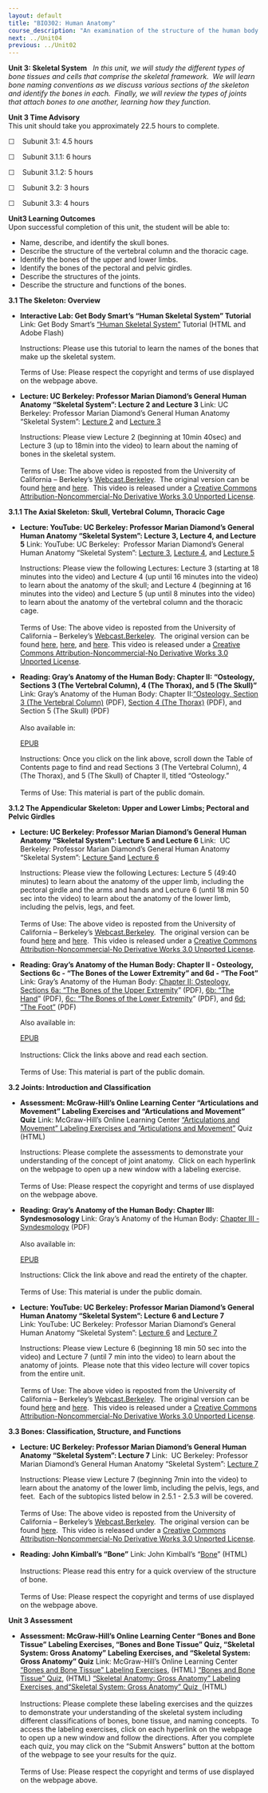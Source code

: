 ```yaml
---
layout: default
title: "BIO302: Human Anatomy"
course_description: "An examination of the structure of the human body at the cellular, tissue, organ, and organ system levels. Topics include: the integumentary, skeletal, muscular, nervous, cardiovascular, lymphatic, respiratory, digestive, urinary, endocrine, and reproductive systems."
next: ../Unit04
previous: ../Unit02
---
```

**Unit 3: Skeletal System** <span id="3"></span> 
*In this unit, we will study the different types of bone tissues and
cells that comprise the skeletal framework.  We will learn bone naming
conventions as we discuss various sections of the skeleton and identify
the bones in each.  Finally, we will review the types of joints that
attach bones to one another, learning how they function.*

**Unit 3 Time Advisory**  
This unit should take you approximately 22.5 hours to complete.

☐    Subunit 3.1: 4.5 hours  
  
☐    Subunit 3.1.1: 6 hours

☐    Subunit 3.1.2: 5 hours

☐    Subunit 3.2: 3 hours

☐    Subunit 3.3: 4 hours

**Unit3 Learning Outcomes**  
Upon successful completion of this unit, the student will be able to:  
-   Name, describe, and identify the skull bones.
-   Describe the structure of the vertebral column and the thoracic
    cage.
-   Identify the bones of the upper and lower limbs.
-   Identify the bones of the pectoral and pelvic girdles.
-   Describe the structures of the joints.
-   Describe the structure and functions of the bones.

**3.1 The Skeleton: Overview** <span id="3.1"></span> 
-   **Interactive Lab: Get Body Smart’s “Human Skeletal System”
    Tutorial**
    Link: Get Body Smart’s [“Human Skeletal
    System”](http://www.getbodysmart.com/ap/skeletalsystem/skeleton/menu/menu.html)
    Tutorial (HTML and Adobe Flash)  
      
     Instructions: Please use this tutorial to learn the names of the
    bones that make up the skeletal system.  
      
     Terms of Use: Please respect the copyright and terms of use
    displayed on the webpage above.

-   **Lecture: UC Berkeley: Professor Marian Diamond’s General Human
    Anatomy “Skeletal System”: Lecture 2 and Lecture 3**
    Link: UC Berkeley: Professor Marian Diamond’s General Human Anatomy
    “Skeletal System”: [Lecture
    2](http://www.youtube.com/watch?v=36XmnYLxYyU) and [Lecture
    3](http://www.youtube.com/watch?v=EU7ZdnEFR_Y)  
      
     Instructions: Please view Lecture 2 (beginning at 10min 40sec) and
    Lecture 3 (up to 18min into the video) to learn about the naming of
    bones in the skeletal system.    
        
     Terms of Use: The above video is reposted from the University of
    California – Berkeley’s
    [Webcast.Berkeley](http://webcast.berkeley.edu/).  The original
    version can be
    found [here](http://www.youtube.com/watch?v=FjCIRLwkl3k) and [here](http://www.youtube.com/watch?v=EvrWHa1PLUQ).  This
    video is released under a [Creative Commons
    Attribution-Noncommercial-No Derivative Works 3.0 Unported
    License](http://creativecommons.org/licenses/by-nc-nd/3.0/).  

**3.1.1 The Axial Skeleton: Skull, Vertebral Column, Thoracic Cage**
<span id="3.1.1"></span> 
-   **Lecture: YouTube: UC Berkeley: Professor Marian Diamond’s General
    Human Anatomy “Skeletal System”: Lecture 3, Lecture 4, and Lecture
    5**
    Link: YouTube: UC Berkeley:  Professor Marian Diamond’s General
    Human Anatomy “Skeletal System”: [Lecture
    3](http://www.youtube.com/watch?v=EU7ZdnEFR_Y), [Lecture
    4](http://www.youtube.com/watch?v=nxb7-xFbX7g), and [Lecture
    5](http://www.youtube.com/watch?v=RcUVPvyzmfQ)  
      
     Instructions: Please view the following Lectures: Lecture 3
    (starting at 18 minutes into the video) and Lecture 4 (up until 16
    minutes into the video) to learn about the anatomy of the skull;
    and Lecture 4 (beginning at 16 minutes into the video) and Lecture 5
    (up until 8 minutes into the video) to learn about the anatomy of
    the vertebral column and the thoracic cage.  
        
     Terms of Use: The above video is reposted from the University of
    California – Berkeley’s
    [Webcast.Berkeley](http://webcast.berkeley.edu/).  The original
    version can be
    found [here](http://www.youtube.com/watch?v=EvrWHa1PLUQ), [here](http://www.youtube.com/watch?v=gv0VcUWAaQw),
    and [here](http://www.youtube.com/watch?v=Him_dCGaVS4). This video
    is released under a [Creative Commons Attribution-Noncommercial-No
    Derivative Works 3.0 Unported
    License](http://creativecommons.org/licenses/by-nc-nd/3.0/).

-   **Reading: Gray’s Anatomy of the Human Body: Chapter II: “Osteology,
    Sections 3 (The Vertebral Column), 4 (The Thorax), and 5 (The
    Skull)”**
    Link: Gray’s Anatomy of the Human Body: Chapter II:[“Osteology,
    Section 3 (The Vertebral
    Column)](http://www.saylor.org/site/wp-content/uploads/2014/06/BIO302-Anatomy_of_the_Human_-Body-Chapter-II-Vertebral-Column.pdf)
    (PDF), [Section 4 (The
    Thorax)](http://www.saylor.org/site/wp-content/uploads/2014/06/BIO302-Anatomy_of_the_Human_Body-Chapter-II-Thorax.pdf)
    (PDF), and Section 5 (The Skull) (PDF)  
        
     Also available in:  

    [EPUB](http://www.saylor.org/site/wp-content/uploads/2011/08/BIO302-ch2-Bartleby.com_.epub)  
      
     Instructions: Once you click on the link above, scroll down the
    Table of Contents page to find and read Sections 3 (The Vertebral
    Column), 4 (The Thorax), and 5 (The Skull) of Chapter II, titled
    “Osteology.”    
        
     Terms of Use: This material is part of the public domain. 

**3.1.2 The Appendicular Skeleton: Upper and Lower Limbs; Pectoral and
Pelvic Girdles** <span id="3.1.2"></span> 
-   **Lecture: UC Berkeley: Professor Marian Diamond’s General Human
    Anatomy “Skeletal System”: Lecture 5 and Lecture 6**
    Link:  UC Berkeley: Professor Marian Diamond’s General Human Anatomy
    “Skeletal System”: [Lecture
    5](http://www.youtube.com/watch?v=RcUVPvyzmfQ)and [Lecture
    6](http://www.youtube.com/watch?v=8q9fdAXsFBE)  
      
     Instructions: Please view the following Lectures: Lecture 5 (49:40
    minutes) to learn about the anatomy of the upper limb, including the
    pectoral girdle and the arms and hands and Lecture 6 (until 18 min
    50 sec into the video) to learn about the anatomy of the lower limb,
    including the pelvis, legs, and feet.  
        
     Terms of Use: The above video is reposted from the University of
    California – Berkeley’s
    [Webcast.Berkeley](http://webcast.berkeley.edu/).  The original
    version can be
    found [here](http://www.youtube.com/watch?v=Him_dCGaVS4) and [here](http://www.youtube.com/watch?v=nT2Sbmp1We0). 
    This video is released under a [Creative Commons
    Attribution-Noncommercial-No Derivative Works 3.0 Unported
    License](http://creativecommons.org/licenses/by-nc-nd/3.0/).  

-   **Reading: Gray’s Anatomy of the Human Body: Chapter II - Osteology,
    Sections 6c - “The Bones of the Lower Extremity” and 6d - “The
    Foot”**
    Link: Gray’s Anatomy of the Human Body: [Chapter II: Osteology,
    Sections 6a: “The Bones of the Upper
    Extremity](http://www.saylor.org/site/wp-content/uploads/2014/06/BIO302-Anatomy_of_the_Human_Body-Chapter-II-Bones-of-the-Upper-Extremity.pdf)”
    (PDF), [6b: “The
    Hand](http://www.saylor.org/site/wp-content/uploads/2014/06/BIO302-Anatomy_of_the_Human_Body-Chapter-II-The-Hand.pdf)” (PDF),
    [6c: “The Bones of the Lower
    Extremity](http://www.saylor.org/site/wp-content/uploads/2014/06/BIO302-Anatomy_of_the_Human_Body-Chapter-II-Bones-of-the-Lower-Extremity.pdf)”
    (PDF), and [6d: “The
    Foot”](http://www.saylor.org/site/wp-content/uploads/2014/06/BIO302-Anatomy_of_the_Human_Body-Chapter-II-The-Foot.pdf) (PDF)  
      
     Also available in:  

    [EPUB](http://www.saylor.org/site/wp-content/uploads/2011/08/BIO302-ch2with6c6d-Bartleby.com_.epub)  
        
     Instructions: Click the links above and read each section.   
        
     Terms of Use: This material is part of the public domain. 

**3.2 Joints: Introduction and Classification** <span id="3.2"></span> 
-   **Assessment: McGraw-Hill’s Online Learning Center “Articulations
    and Movement” Labeling Exercises and “Articulations and Movement”
    Quiz**
    Link: McGraw-Hill’s Online Learning Center [“Articulations and
    Movement” Labeling Exercises and “Articulations and
    Movement](http://highered.mcgraw-hill.com/sites/0072351136/student_view0/chapter8/labeling_exercises.html)[”](http://highered.mcgraw-hill.com/sites/0072351136/student_view0/chapter8/labeling_exercises.html)
    Quiz (HTML)  
      
     Instructions: Please complete the assessments to demonstrate your
    understanding of the concept of joint anatomy.  Click on each
    hyperlink on the webpage to open up a new window with a labeling
    exercise.  
        
     Terms of Use: Please respect the copyright and terms of use
    displayed on the webpage above.

-   **Reading: Gray’s Anatomy of the Human Body: Chapter III:
    Syndesmosology**
    Link: Gray’s Anatomy of the Human Body: [Chapter III -
    Syndesmology](http://www.saylor.org/site/wp-content/uploads/2014/06/BIO302-Anatomy_of_the_Human_Body-Chapter-III.pdf)
    (PDF)  
        
     Also available in:  

    [EPUB](http://www.saylor.org/site/wp-content/uploads/2011/08/BIO302-ch3-Bartleby.com_.epub)  
      
     Instructions: Click the link above and read the entirety of the
    chapter.  
        
     Terms of Use: This material is under the public domain. 

-   **Lecture: YouTube: UC Berkeley: Professor Marian Diamond’s General
    Human Anatomy “Skeletal System”: Lecture 6 and Lecture 7**
    Link: YouTube: UC Berkeley: Professor Marian Diamond’s General Human
    Anatomy “Skeletal System”: [Lecture
    6](http://www.youtube.com/watch?v=8q9fdAXsFBE) and [Lecture
    7](http://www.youtube.com/watch?v=qlEAIz8zV70)  
      
     Instructions: Please view Lecture 6 (beginning 18 min 50 sec into
    the video) and Lecture 7 (until 7 min into the video) to learn about
    the anatomy of joints.  Please note that this video lecture will
    cover topics from the entire unit.  
        
     Terms of Use: The above video is reposted from the University of
    California – Berkeley’s
    [Webcast.Berkeley](http://webcast.berkeley.edu/).  The original
    version can be
    found [here](http://www.youtube.com/watch?v=nT2Sbmp1We0) and [here](http://www.youtube.com/watch?v=Y4igRkNlth4). 
    This video is released under a [Creative Commons
    Attribution-Noncommercial-No Derivative Works 3.0 Unported
    License](http://creativecommons.org/licenses/by-nc-nd/3.0/).  

**3.3 Bones: Classification, Structure, and Functions** <span
id="3.3"></span> 
-   **Lecture: UC Berkeley: Professor Marian Diamond’s General Human
    Anatomy “Skeletal System”: Lecture 7**
    Link:  UC Berkeley: Professor Marian Diamond’s General Human Anatomy
    “Skeletal System”: [Lecture
    7](http://www.youtube.com/watch?v=qlEAIz8zV70)  
      
     Instructions: Please view Lecture 7 (beginning 7min into the video)
    to learn about the anatomy of the lower limb, including the pelvis,
    legs, and feet.  Each of the subtopics listed below in 2.5.1 - 2.5.3
    will be covered.  
        
     Terms of Use: The above video is reposted from the University of
    California – Berkeley’s
    [Webcast.Berkeley](http://webcast.berkeley.edu/).  The original
    version can be
    found [here](http://www.youtube.com/watch?v=Y4igRkNlth4).  This
    video is released under a [Creative Commons
    Attribution-Noncommercial-No Derivative Works 3.0 Unported
    License](http://creativecommons.org/licenses/by-nc-nd/3.0/).

-   **Reading: John Kimball’s “Bone”**
    Link: John Kimball’s
    “[Bone](http://users.rcn.com/jkimball.ma.ultranet/BiologyPages/B/Bone.html)”
    (HTML)  
        
     Instructions: Please read this entry for a quick overview of the
    structure of bone.  
        
     Terms of Use: Please respect the copyright and terms of use
    displayed on the webpage above.

**Unit 3 Assessment** <span id="3.4"></span> 
-   **Assessment: McGraw-Hill’s Online Learning Center “Bones and Bone
    Tissue” Labeling Exercises, “Bones and Bone Tissue” Quiz, “Skeletal
    System: Gross Anatomy” Labeling Exercises, and “Skeletal System:
    Gross Anatomy” Quiz**
    Link: McGraw-Hill’s Online Learning Center [“Bones and Bone Tissue”
    Labeling
    Exercises](http://highered.mcgraw-hill.com/sites/0072351136/student_view0/chapter6/labeling_exercises.html),
    (HTML) [“Bones and Bone Tissue”
    Quiz](http://highered.mcgraw-hill.com/sites/0072351136/student_view0/chapter6/chapter_quiz.html),
    (HTML) [“Skeletal Anatomy: Gross Anatomy” Labeling Exercises,
    and“Skeletal System: Gross Anatomy” Quiz
     ](http://highered.mcgraw-hill.com/sites/0072351136/student_view0/chapter7/labeling_exercises.html)(HTML)  
        
     Instructions: Please complete these labeling exercises and the
    quizzes to demonstrate your understanding of the skeletal system
    including different classifications of bones, bone tissue, and
    naming concepts.  To access the labeling exercises, click on each
    hyperlink on the webpage to open up a new window and follow the
    directions. After you complete each quiz, you may click on the
    “Submit Answers” button at the bottom of the webpage to see your
    results for the quiz.  
        
     Terms of Use: Please respect the copyright and terms of use
    displayed on the webpage above.


